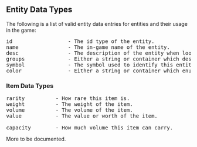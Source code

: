 ## Entity Data Types

The following is a list of valid entity data entries for entities and their usage in the game:

<pre>
id					- The id type of the entity.
name				- The in-game name of the entity.
desc				- The description of the entity when looked at.
groups				- Either a string or container which describes the groups this entity belongs to.
symbol				- The symbol used to identify this entity in the game map. Should be a single-character string.
color				- Either a string or container which enumerates via index map "r;g;b" the color of the entity.
</pre>

### Item Data Types
<pre>
rarity			- How rare this item is.
weight			- The weight of the item.
volume			- The volume of the item.
value			- The value or worth of the item.

capacity		- How much volume this item can carry.
</pre>



More to be documented.
